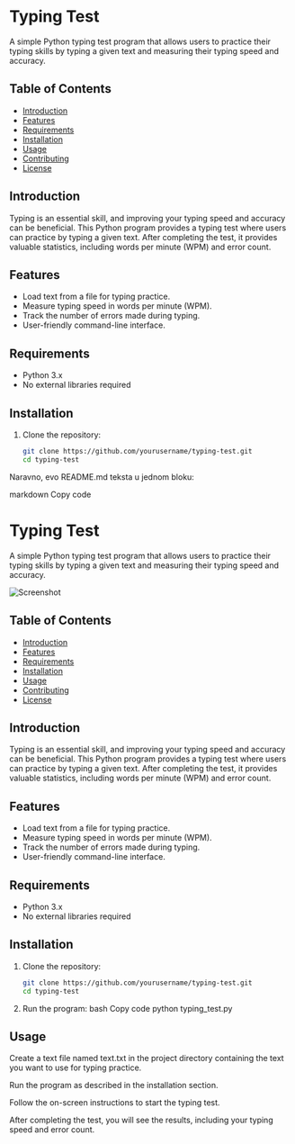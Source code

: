 # Typing Test

A simple Python typing test program that allows users to practice their typing skills by typing a given text and measuring their typing speed and accuracy.

## Table of Contents

- [Introduction](#introduction)
- [Features](#features)
- [Requirements](#requirements)
- [Installation](#installation)
- [Usage](#usage)
- [Contributing](#contributing)
- [License](#license)

## Introduction

Typing is an essential skill, and improving your typing speed and accuracy can be beneficial. This Python program provides a typing test where users can practice by typing a given text. After completing the test, it provides valuable statistics, including words per minute (WPM) and error count.

## Features

- Load text from a file for typing practice.
- Measure typing speed in words per minute (WPM).
- Track the number of errors made during typing.
- User-friendly command-line interface.

## Requirements

- Python 3.x
- No external libraries required

## Installation

1. Clone the repository:

   ```bash
   git clone https://github.com/yourusername/typing-test.git
   cd typing-test

Naravno, evo README.md teksta u jednom bloku:

markdown
Copy code
# Typing Test

A simple Python typing test program that allows users to practice their typing skills by typing a given text and measuring their typing speed and accuracy.

![Screenshot](screenshot.png)

## Table of Contents

- [Introduction](#introduction)
- [Features](#features)
- [Requirements](#requirements)
- [Installation](#installation)
- [Usage](#usage)
- [Contributing](#contributing)
- [License](#license)

## Introduction

Typing is an essential skill, and improving your typing speed and accuracy can be beneficial. This Python program provides a typing test where users can practice by typing a given text. After completing the test, it provides valuable statistics, including words per minute (WPM) and error count.

## Features

- Load text from a file for typing practice.
- Measure typing speed in words per minute (WPM).
- Track the number of errors made during typing.
- User-friendly command-line interface.

## Requirements

- Python 3.x
- No external libraries required

## Installation

1. Clone the repository:

   ```bash
   git clone https://github.com/yourusername/typing-test.git
   cd typing-test
2. Run the program:
bash
Copy code
python typing_test.py

## Usage
Create a text file named text.txt in the project directory containing the text you want to use for typing practice.

Run the program as described in the installation section.

Follow the on-screen instructions to start the typing test.

After completing the test, you will see the results, including your typing speed and error count.
